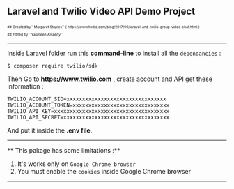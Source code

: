 ## Laravel and Twilio Video API Demo Project

<p style="font-size:8px;"> ## Created by`` Margaret Staples`` ( https://www.twilio.com/blog/2017/09/laravel-and-twilio-group-video-chat.html )</p>

<p style="font-size:8px;">  ## Edited by ``Yasmeen Alsaedy`` </p>






-----------------------------------

Inside Laravel folder run this **command-line** to install all the ``dependancies`` :
```
$ composer require twilio/sdk
```





Then Go to **https://www.twilio.com** , create account and API get these information : 
```
TWILIO_ACCOUNT_SID=xxxxxxxxxxxxxxxxxxxxxxxxxxxxxxxx
TWILIO_ACCOUNT_TOKEN=xxxxxxxxxxxxxxxxxxxxxxxxxxxxxxx
TWILIO_API_KEY=xxxxxxxxxxxxxxxxxxxxxxxxxxxxxxxxxxxxx
TWILIO_API_SECRET=xxxxxxxxxxxxxxxxxxxxxxxxxxxxxxxxxx
```






And put it inside the **.env file**.



 ---------------------------------------------------------------------------
 
** This pakage has some limitations :**
1. It's works only on ``Google Chrome browser``
2. You must enable the ``cookies`` inside Google Chrome browser


---------------------------------------------------------------------------

